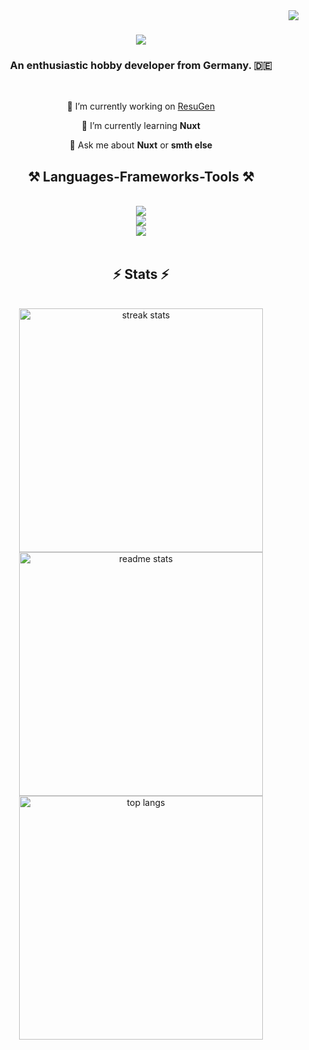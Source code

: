 <img align="right" src="https://visitor-badge.laobi.icu/badge?page_id=Uniixon.Uniixon" />

<h1 align="center">
    <img src="https://readme-typing-svg.herokuapp.com/?font=JetBrainsMono&size=32&duration=2000&pause=1500&color=C7F92F&center=true&vCenter=true&width=500&height=70&lines=Hello+There!+👋;I'm+Uniixon!" />
</h1>

<h3 align="center">An enthusiastic hobby developer from Germany. 🇩🇪</h3>

<br/>

<div align="center">
  
🔭 I’m currently working on [ResuGen](https://github.com/LeeKrane/ResuGen)

🌱 I’m currently learning **Nuxt**

💬 Ask me about **Nuxt** or **smth else**

</div>
 
<h2 align="center">⚒️ Languages-Frameworks-Tools ⚒️</h2>
<br/>
<div align="center">
    <img src="https://skillicons.dev/icons?i=js,vue,nuxtjs,discordjs,nodejs,pnpm,html,css,tailwind,npm" />
    <br/>
    <img src="https://skillicons.dev/icons?i=py,cs,c,cpp,md,raspberrypi,vscode" />
    <br/>
    <img src="https://skillicons.dev/icons?i=git,github,githubactions,gitlab,docker,cloudflare,postgres,mysql" />
</div>

<br/>

<h2 align="center">⚡ Stats ⚡</h2>
<br>
<div align=center>
  <img width=390 src="https://streak-stats.demolab.com/?user=Uniixon&count_private=true&theme=transparent&hide_border=true" alt="streak stats"/>
  <br/>
  <img width=390 src="https://github-readme-stats.vercel.app/api?username=Uniixon&count_private=true&show_icons=true&theme=transparent&rank_icon=github&hide_border=true" alt="readme stats" />
  <br/>
  <img width=390 align="center" src="https://github-readme-stats.vercel.app/api/top-langs/?username=Uniixon&hide=HTML&langs_count=8&layout=compact&theme=transparent&hide_border=true&size_weight=0.5&count_weight=0.5&exclude_repo=github-readme-stats" alt="top langs" />
</div>
